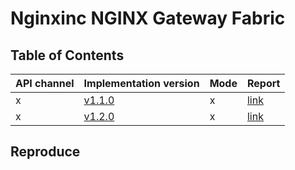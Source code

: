 # Nginxinc NGINX Gateway Fabric

## Table of Contents

|API channel|Implementation version|Mode|Report|
|-----------|----------------------|----|------|
|x|[v1.1.0](https://github.com/nginxinc/nginx-gateway-fabric/releases/tag/v1.1.0)|x|[link](./v1.1.0-report.yaml)|
|x|[v1.2.0](https://github.com/nginxinc/nginx-gateway-fabric/releases/tag/v1.2.0)|x|[link](./v1.2.0-report.yaml)|

## Reproduce
